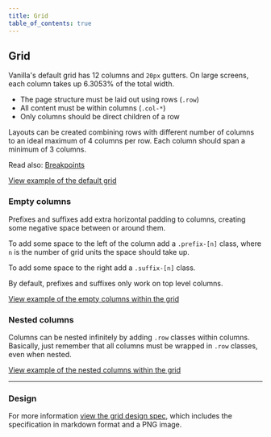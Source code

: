 ```yaml
---
title: Grid
table_of_contents: true
---
```


## Grid

Vanilla's default grid has 12 columns and `20px` gutters. On large screens, each column takes up 6.3053% of the total width.

- The page structure must be laid out using rows (`.row`)
- All content must be within columns (`.col-*`)
- Only columns should be direct children of a row

Layouts can be created combining rows with different number of columns to an ideal maximum of 4 columns per row. Each column should span a minimum of 3 columns.

Read also: [Breakpoints](/en/settings/breakpoint-settings)

<a href="https://canonical-web-and-design.github.io/vanilla-framework/examples/patterns/grid/default/"
    class="js-example">
View example of the default grid
</a>

### Empty columns

Prefixes and suffixes add extra horizontal padding to columns, creating some negative space between or around them.

To add some space to the left of the column add a `.prefix-[n]` class, where `n` is the number of grid units the space should take up.

To add some space to the right add a `.suffix-[n]` class.

By default, prefixes and suffixes only work on top level columns.

<a href="https://canonical-web-and-design.github.io/vanilla-framework/examples/patterns/grid/empty-columns/"
    class="js-example">
View example of the empty columns within the grid
</a>

### Nested columns

Columns can be nested infinitely by adding `.row` classes within columns. Basically, just remember that all columns must be wrapped in `.row` classes, even when nested.

<a href="https://canonical-web-and-design.github.io/vanilla-framework/examples/patterns/grid/nested/"
    class="js-example">
View example of the nested columns within the grid
</a>

<hr />

### Design

For more information [view the grid design spec](https://github.com/ubuntudesign/vanilla-design/tree/master/Grid), which includes the specification in markdown format and a PNG image.
